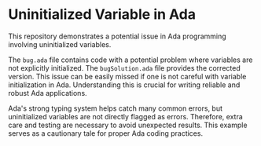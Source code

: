 # Uninitialized Variable in Ada

This repository demonstrates a potential issue in Ada programming involving uninitialized variables.

The `bug.ada` file contains code with a potential problem where variables are not explicitly initialized.  The `bugSolution.ada` file provides the corrected version. This issue can be easily missed if one is not careful with variable initialization in Ada.  Understanding this is crucial for writing reliable and robust Ada applications.

Ada's strong typing system helps catch many common errors, but uninitialized variables are not directly flagged as errors. Therefore, extra care and testing are necessary to avoid unexpected results.   This example serves as a cautionary tale for proper Ada coding practices.